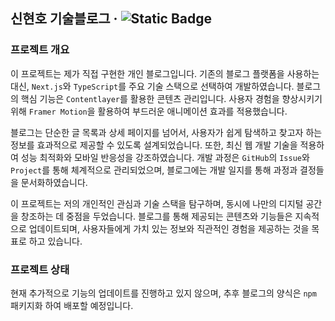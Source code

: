 ## 신현호 기술블로그 &middot; ![Static Badge](https://img.shields.io/badge/vercel-caffhheiene-orange?style=plastic&logo=vercel&logoColor=black&label=vercel&color=orange&link=https%3A%2F%2Fcaffhheiene.vercel.app)


### 프로젝트 개요

이 프로젝트는 제가 직접 구현한 개인 블로그입니다. 기존의 블로그 플랫폼을 사용하는 대신, `Next.js`와 `TypeScript`를 주요 기술 스택으로 선택하여 개발하였습니다. 블로그의 핵심 기능은 `Contentlayer`를 활용한 콘텐츠 관리입니다. 사용자 경험을 향상시키기 위해 `Framer Motion`을 활용하여 부드러운 애니메이션 효과를 적용했습니다.

블로그는 단순한 글 목록과 상세 페이지를 넘어서, 사용자가 쉽게 탐색하고 찾고자 하는 정보를 효과적으로 제공할 수 있도록 설계되었습니다. 또한, 최신 웹 개발 기술을 적용하여 성능 최적화와 모바일 반응성을 강조하였습니다. 개발 과정은 `GitHub`의 `Issue`와 `Project`를 통해 체계적으로 관리되었으며, 블로그에는 개발 일지를 통해 과정과 결정들을 문서화하였습니다.

이 프로젝트는 저의 개인적인 관심과 기술 스택을 탐구하며, 동시에 나만의 디지털 공간을 창조하는 데 중점을 두었습니다. 블로그를 통해 제공되는 콘텐츠와 기능들은 지속적으로 업데이트되며, 사용자들에게 가치 있는 정보와 직관적인 경험을 제공하는 것을 목표로 하고 있습니다.

### 프로젝트 상태

현재 추가적으로 기능의 업데이트를 진행하고 있지 않으며, 추후 블로그의 양식은 `npm` 패키지화 하여 배포할 예정입니다.
